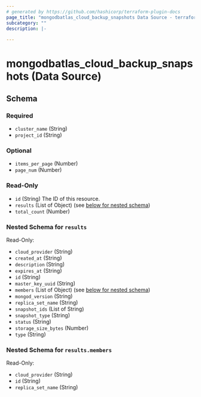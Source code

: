 ```yaml
---
# generated by https://github.com/hashicorp/terraform-plugin-docs
page_title: "mongodbatlas_cloud_backup_snapshots Data Source - terraform-provider-mongodbatlas"
subcategory: ""
description: |-
  
---
```


# mongodbatlas_cloud_backup_snapshots (Data Source)





<!-- schema generated by tfplugindocs -->
## Schema

### Required

- `cluster_name` (String)
- `project_id` (String)

### Optional

- `items_per_page` (Number)
- `page_num` (Number)

### Read-Only

- `id` (String) The ID of this resource.
- `results` (List of Object) (see [below for nested schema](#nestedatt--results))
- `total_count` (Number)

<a id="nestedatt--results"></a>
### Nested Schema for `results`

Read-Only:

- `cloud_provider` (String)
- `created_at` (String)
- `description` (String)
- `expires_at` (String)
- `id` (String)
- `master_key_uuid` (String)
- `members` (List of Object) (see [below for nested schema](#nestedobjatt--results--members))
- `mongod_version` (String)
- `replica_set_name` (String)
- `snapshot_ids` (List of String)
- `snapshot_type` (String)
- `status` (String)
- `storage_size_bytes` (Number)
- `type` (String)

<a id="nestedobjatt--results--members"></a>
### Nested Schema for `results.members`

Read-Only:

- `cloud_provider` (String)
- `id` (String)
- `replica_set_name` (String)
